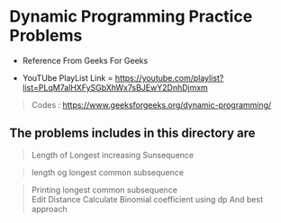 # Dynamic Programming Practice Problems

* Reference From Geeks For Geeks 

* YouTUbe PlayList Link = https://youtube.com/playlist?list=PLqM7alHXFySGbXhWx7sBJEwY2DnhDjmxm 

> Codes : https://www.geeksforgeeks.org/dynamic-programming/

## The problems includes in this directory are 

> Length of Longest increasing Sunsequence 

> length og longest common subsequence

> Printing longest common subsequence  
> Edit Distance
> Calculate Binomial coefficient using dp And best approach

